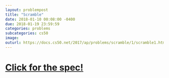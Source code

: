```yaml
---
layout: problempost
title: "Scramble"
date: 2018-01-10 00:08:00 -0400
due: 2018-01-19 23:59:59
categories: problems
subcategories: cs50
image:
outurl: https://docs.cs50.net/2017/ap/problems/scramble/1/scramble1.html
---
```


# [Click for the spec!]({{page.outurl}})
